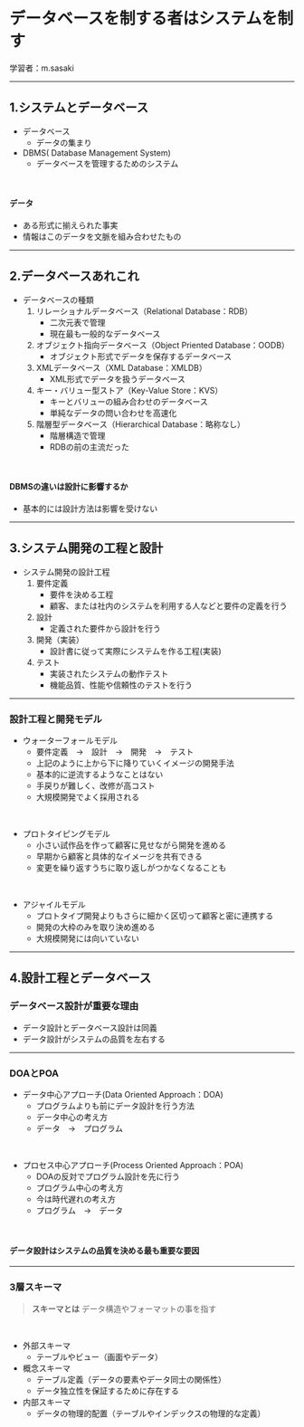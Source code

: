 # データベースを制する者はシステムを制す

学習者：m.sasaki

---

## 1.システムとデータベース
- データベース
  - データの集まり
- DBMS( Database Management System) 
  - データベースを管理するためのシステム

<br>

#### データ
- ある形式に揃えられた事実
- 情報はこのデータを文脈を組み合わせたもの　

---

## 2.データベースあれこれ
- データベースの種類
  1. リレーショナルデータベース（Relational Database：RDB）
     - 二次元表で管理
     - 現在最も一般的なデータベース 
  2. オブジェクト指向データベース（Object Priented Database：OODB）
     - オブジェクト形式でデータを保存するデータベース 
  3. XMLデータベース（XML Database：XMLDB）
     - XML形式でデータを扱うデータベース 
  4. キー・バリュー型ストア（Key-Value Store：KVS）
     - キーとバリューの組み合わせのデータベース
     - 単純なデータの問い合わせを高速化
  5. 階層型データベース（Hierarchical Database：略称なし）
     - 階層構造で管理
     - RDBの前の主流だった

<br>

#### DBMSの違いは設計に影響するか
- 基本的には設計方法は影響を受けない

---
## 3.システム開発の工程と設計
- システム開発の設計工程
  1. 要件定義
     - 要件を決める工程
     - 顧客、または社内のシステムを利用する人などと要件の定義を行う 
  2. 設計
     - 定義された要件から設計を行う
  3. 開発（実装）
     - 設計書に従って実際にシステムを作る工程(実装)
  4. テスト
     - 実装されたシステムの動作テスト
     - 機能品質、性能や信頼性のテストを行う

---
### 設計工程と開発モデル
- ウォーターフォールモデル
  - 要件定義　→　設計　→　開発　→　テスト
  - 上記のように上から下に降りていくイメージの開発手法
  - 基本的に逆流するようなことはない
  - 手戻りが難しく、改修が高コスト
  - 大規模開発でよく採用される

<br>

- プロトタイピングモデル
  - 小さい試作品を作って顧客に見せながら開発を進める
  - 早期から顧客と具体的なイメージを共有できる
  - 変更を繰り返すうちに取り返しがつかなくなることも

<br>

- アジャイルモデル
  - プロトタイプ開発よりもさらに細かく区切って顧客と密に連携する
  - 開発の大枠のみを取り決め進める
  - 大規模開発には向いていない

---

## 4.設計工程とデータベース

### データベース設計が重要な理由
- データ設計とデータベース設計は同義
- データ設計がシステムの品質を左右する

---

### DOAとPOA
- データ中心アプローチ(Data Oriented Approach：DOA)
  - プログラムよりも前にデータ設計を行う方法
  - データ中心の考え方
  - データ　→　プログラム

<br>

- プロセス中心アプローチ(Process Oriented Approach：POA)
  - DOAの反対でプログラム設計を先に行う
  - プログラム中心の考え方
  - 今は時代遅れの考え方
  - プログラム　→　データ

<br>

#### データ設計はシステムの品質を決める最も重要な要因

---

### 3層スキーマ
> **スキーマとは**
> データ構造やフォーマットの事を指す

<br>

- 外部スキーマ
  - テーブルやビュー（画面やデータ）
- 概念スキーマ
  - テーブル定義（データの要素やデータ同士の関係性）
  - データ独立性を保証するために存在する
- 内部スキーマ
  - データの物理的配置（テーブルやインデックスの物理的な定義）


